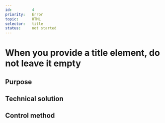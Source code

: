 ```yaml
---
id:         4
priority:   Error
topic:      HTML
selector:   title
status:     not started
---
```


# When you provide a title element, do not leave it empty

## Purpose

## Technical solution

## Control method


